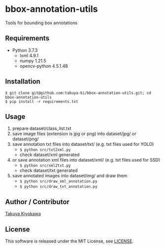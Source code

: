 # bbox-annotation-utils

Tools for bounding box annotations

## Requirements

- Python 3.7.3
  - lxml 4.9.1
  - numpy 1.21.5
  - opencv-python 4.5.1.48

## Installation

    $ git clone git@github.com:takuya-ki/bbox-annotation-utils.git; cd bbox-annotation-utils  
    $ pip install -r requirements.txt

## Usage

1. prepare dataset/class_list.txt 
2. save image files (extension is jpg or png) into dataset/jpg/ or dataset/png/
3. save annotation txt files into dataset/txt/ (e.g. txt files used for YOLO)  
    - `$ python src/txt2xml.py`  
    - check dataset/xml generated
4. or save annotation xml files into dataset/xml/ (e.g. txt files used for SSD)  
    - `$ python src/xml2txt.py`
    - check dataset/txt generated
5. save annotated images into dataset/img/ and draw them 
    - `$ python src/draw_xml_annotation.py`
    - `$ python src/draw_txt_annotation.py`

## Author / Contributor

[Takuya Kiyokawa](https://takuya-ki.github.io/)

## License

This software is released under the MIT License, see [LICENSE](./LICENSE).
